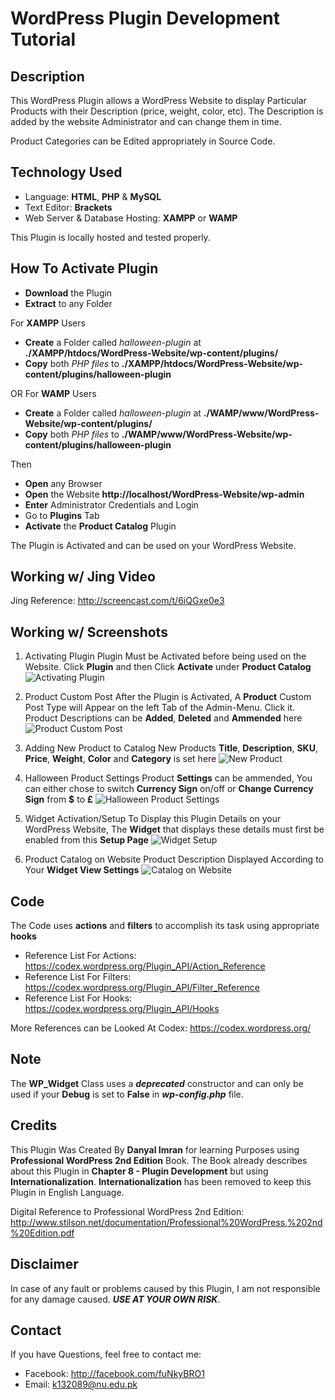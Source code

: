 # WordPress Plugin Development Tutorial

## Description

This WordPress Plugin allows a WordPress Website to display Particular Products with their Description (price, weight, color, etc). The Description is added by the website Administrator and can change them in time.

Product Categories can be Edited appropriately in Source Code.

## Technology Used

- Language: **HTML**, **PHP** & **MySQL**
- Text Editor: **Brackets**
- Web Server & Database Hosting: **XAMPP** or **WAMP** 

This Plugin is locally hosted and tested properly.

## How To Activate Plugin

- **Download** the Plugin
- **Extract** to any Folder

For **XAMPP** Users
- **Create** a Folder called *halloween-plugin* at **./XAMPP/htdocs/WordPress-Website/wp-content/plugins/**
- **Copy** both *PHP files* to **./XAMPP/htdocs/WordPress-Website/wp-content/plugins/halloween-plugin**

OR For **WAMP** Users
- **Create** a Folder called *halloween-plugin* at **./WAMP/www/WordPress-Website/wp-content/plugins/**
- **Copy** both *PHP files* to **./WAMP/www/WordPress-Website/wp-content/plugins/halloween-plugin**

Then
- **Open** any Browser
- **Open** the Website **http://localhost/WordPress-Website/wp-admin**
- **Enter** Administrator Credentials and Login
- Go to **Plugins** Tab
- **Activate** the **Product Catalog** Plugin

The Plugin is Activated and can be used on your WordPress Website.

## Working w/ Jing Video

Jing Reference: http://screencast.com/t/6iQGxe0e3

## Working w/ Screenshots

1. Activating Plugin
  Plugin Must be Activated before being used on the Website. Click **Plugin** and then Click **Activate** under **Product Catalog**
![Activating Plugin](http://i.imgur.com/gzHPEvh.png)

2. Product Custom Post
  After the Plugin is Activated, A **Product** Custom Post Type will Appear on the left Tab of the Admin-Menu. Click it. Product Descriptions can be **Added**, **Deleted** and **Ammended**  here
![Product Custom Post](http://i.imgur.com/mm3k41v.png)

3. Adding New Product to Catalog
  New Products **Title**, **Description**, **SKU**, **Price**, **Weight**, **Color** and **Category** is set here
![New Product](http://i.imgur.com/UhAR8fO.png)

4. Halloween Product Settings
  Product **Settings** can be ammended, You can either chose to switch **Currency Sign** on/off or **Change Currency Sign** from **$** to **£**
![Halloween Product Settings](http://i.imgur.com/A1vHLxN.png)

5. Widget Activation/Setup
  To Display this Plugin Details on your WordPress Website, The **Widget** that displays these details must first be enabled from this **Setup Page**
![Widget Setup](http://i.imgur.com/53TBvmr.png)

6. Product Catalog on Website
  Product Description Displayed According to Your **Widget View Settings**
![Catalog on Website](http://i.imgur.com/Jh3GBP4.png)

## Code 

The Code uses **actions** and **filters** to accomplish its task using appropriate **hooks**

- Reference List For Actions: https://codex.wordpress.org/Plugin_API/Action_Reference
- Reference List For Filters: https://codex.wordpress.org/Plugin_API/Filter_Reference
- Reference List For Hooks: https://codex.wordpress.org/Plugin_API/Hooks

More References can be Looked At Codex: https://codex.wordpress.org/

## Note 

The **WP_Widget** Class uses a **_deprecated_** constructor and can only be used if your **Debug** is set to **False** in **_wp-config.php_** file.

## Credits

This Plugin Was Created By **Danyal Imran** for learning Purposes using **Professional WordPress 2nd Edition** Book. The Book already describes about this Plugin in **Chapter 8 - Plugin Development** but using **Internationalization**. **Internationalization** has been removed to keep this Plugin in English Language.

Digital Reference to Professional WordPress 2nd Edition: http://www.stilson.net/documentation/Professional%20WordPress,%202nd%20Edition.pdf

## Disclaimer

In case of any fault or problems caused by this Plugin, I am not responsible for any damage caused. 
**_USE AT YOUR OWN RISK_**.

## Contact

If you have Questions, feel free to contact me:
- Facebook: http://facebook.com/fuNkyBRO1
- Email: k132089@nu.edu.pk
